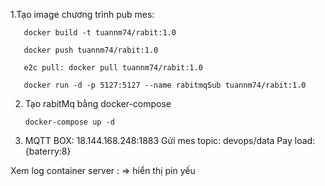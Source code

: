 1.Tạo image chương trình pub mes:

       docker build -t tuannm74/rabit:1.0

       docker push tuannm74/rabit:1.0

       e2c pull: docker pull tuannm74/rabit:1.0
       
       docker run -d -p 5127:5127 --name rabitmqSub tuannm74/rabit:1.0
2. Tạo rabitMq bằng docker-compose

       docker-compose up -d
      
3. MQTT BOX: 18.144.168.248:1883
       Gửi mes topic: devops/data 
       Pay load: {baterry:8}
      
  Xem log container server :
        => hiển thị pin yếu
      
